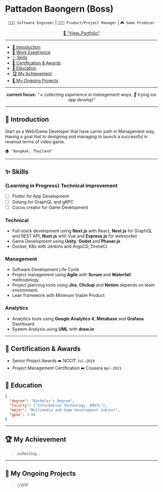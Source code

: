 # Pattadon Baongern (Boss)

<div align="center">

`👨🏻‍💻 Software Engineer` | `👨🏻‍💼 Product/Project Manager` | `🎮 Game Producer`

[📕 &#34;View_Portfolio&#34;](https://pattadonb.notion.site/pattadonb/338e62d9e6df41cd825ce7da808a0531?v=91d01a699d4a48268602da72de4b1314)

</div>

---

- [🏴 Introduction](#-introduction)
- [💼 Work Experience](#-work-experience)
- [✨ Skills](#-skills)
- [🏅 Certification &amp; Awards](#-certification--awards)
- [🏫 Education](#-education)
- [🏆 My Achievement](#-my-achievement)
- [🚀 My Ongoing Projects](#-my-ongoing-projects)

---

<div align="center">

**current focus:** _"⚔️ collecting experience in management ways, 📱 trying ios app develop"_

</div>

---

## 🏴 Introduction

Start as a Web/Game Developer that have carrer path in Management way, Having a goal that to designing and managing to launch a successful in revenue terms of video game.

    🏠 "Bangkok, Thailand"

---

## ✨ Skills

### {Learning in Progress} Technical improvement

- [ ] Flutter for App Development
- [ ] Golang for GraphQL and gRPC
- [ ] Cocos creator for Game Development

### Technical

- Full-stack development using **Next.js** with React, **Nest.js** for GraphQL and REST API, **Nuxt.js** with Vue and **Express.js** for websocket
- Game Development using **Unity**, **Godot** and **Phaser.js**
- Docker, K8s with Jenkins and ArgoCD, DroneCI.

### Management

- Software Development Life Cycle
- Project management using **Agile** with **Scrum** and **Waterfall** methodology.
- Project planning tools using **Jira**, **Clickup** and **Notion** depends on team environment.
- Lean framework with Minimum Viable Product

### Analytics

- Analytics tools using **Google Analytics 4**, **Metabase** and **Grafana** Dashboard.
- System Analysis using **UML** with **draw.io**

---

## 🏅 Certification & Awards

- Senior Project Awards ➡️ NCCIT `Jul-2019`
- Project Management Certification ➡️ Cousera `Apr-2021`

## 🏫 Education

```json
{
  "degree": "Bachelor's Degree",
  "faculty": ["Information Technology, KMITL"],
  "major": "Multimedia and Game Development subject",
  "gpax": 3.08
}
```

---

## 🏆 My Achievement

> collecting...

---

## 🚀 My Ongoing Projects

> //WIP

